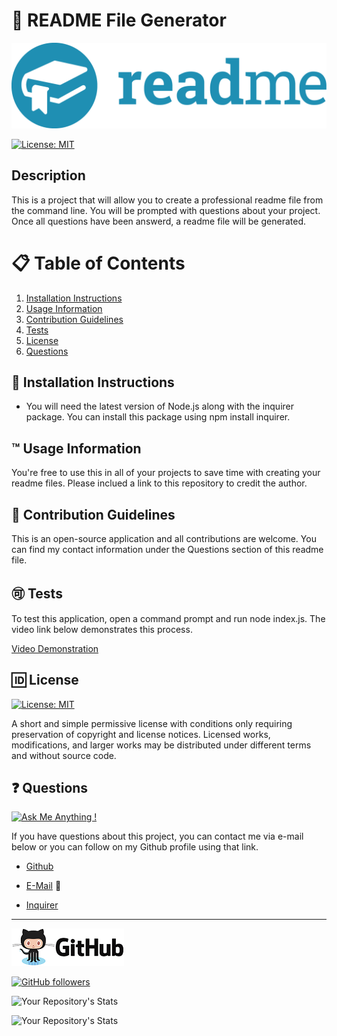 # 📘 README File Generator

   ![header](assets/github.png)

   [![License: MIT](https://img.shields.io/badge/License-MIT-blue.svg)](https://opensource.org/licenses/MIT) 
   
## Description 

  This is a project that will allow you to create a professional readme file from the command line. You will be prompted with questions about your project. Once all questions have been answerd, a readme file will be generated.

  # 📋 Table of Contents 
  1. [Installation Instructions](#📄-installation-instructions)
  2. [Usage Information](#™️-usage-information)
  3. [Contribution Guidelines](#📝-contribution-guidelines)
  4. [Tests](#🉑-tests)
  5. [License](#🆔-license)
  6. [Questions](#❓-questions)

## 📄 Installation Instructions 
 
  * You will need the latest version of Node.js along with the inquirer package. You can install this package using npm install inquirer.

## ™️ Usage Information
 
  You're free to use this in all of your projects to save time with creating your readme files. Please inclued a link to this repository to credit the author.

## 📝 Contribution Guidelines 
  
  This is an open-source application and all contributions are welcome. You can find my contact information under the Questions section of this readme file. 

## 🉑 Tests 

  To test this application, open a command prompt and run node index.js. The video link below demonstrates this process.

  [Video Demonstration](https://drive.google.com/file/d/1MwiyamYlytyy1jehzILfGDt7xESXjxU2/view?usp=sharing)

## 🆔 License 
  
  [![License: MIT](https://img.shields.io/badge/License-MIT-blue.svg)](https://opensource.org/licenses/MIT)

  A short and simple permissive license with conditions only requiring preservation of copyright and license notices. Licensed works, modifications, and larger works may be distributed under different terms and without source code.
  
## ❓ Questions 

[![Ask Me Anything !](https://img.shields.io/badge/Ask%20me-anything-1abc9c.svg)](https://GitHub.com/Naereen/ama)

  If you have questions about this project, you can contact me via e-mail below or you can follow on my Github profile using that link.

  * [Github](https://github.com/malmason)

  * [E-Mail](mailto:malmason66@gmail.com) 📧

  * [Inquirer](https://www.npmjs.com/package/inquirer)

  ---
  
  ![icon](assets/githublogo.png)
  
  [![GitHub followers](https://img.shields.io/github/followers/malmason.svg?style=social&label=Follow&maxAge=2592000)](https://github.com/malmason?tab=followers)

  ![Your Repository's Stats](https://github-readme-stats.vercel.app/api?username=malmason&show_icons=true)

  ![Your Repository's Stats](https://github-readme-stats.vercel.app/api/top-langs/?username=malmason)
  
  